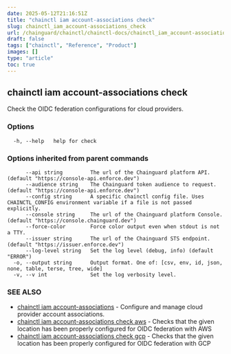 ```yaml
---
date: 2025-05-12T21:16:51Z
title: "chainctl iam account-associations check"
slug: chainctl_iam_account-associations_check
url: /chainguard/chainctl/chainctl-docs/chainctl_iam_account-associations_check/
draft: false
tags: ["chainctl", "Reference", "Product"]
images: []
type: "article"
toc: true
---
```

## chainctl iam account-associations check

Check the OIDC federation configurations for cloud providers.

### Options

```
  -h, --help   help for check
```

### Options inherited from parent commands

```
      --api string         The url of the Chainguard platform API. (default "https://console-api.enforce.dev")
      --audience string    The Chainguard token audience to request. (default "https://console-api.enforce.dev")
      --config string      A specific chainctl config file. Uses CHAINCTL_CONFIG environment variable if a file is not passed explicitly.
      --console string     The url of the Chainguard platform Console. (default "https://console.chainguard.dev")
      --force-color        Force color output even when stdout is not a TTY.
      --issuer string      The url of the Chainguard STS endpoint. (default "https://issuer.enforce.dev")
      --log-level string   Set the log level (debug, info) (default "ERROR")
  -o, --output string      Output format. One of: [csv, env, id, json, none, table, terse, tree, wide]
  -v, --v int              Set the log verbosity level.
```

### SEE ALSO

* [chainctl iam account-associations](/chainguard/chainctl/chainctl-docs/chainctl_iam_account-associations/)	 - Configure and manage cloud provider account associations.
* [chainctl iam account-associations check aws](/chainguard/chainctl/chainctl-docs/chainctl_iam_account-associations_check_aws/)	 - Checks that the given location has been properly configured for OIDC federation with AWS
* [chainctl iam account-associations check gcp](/chainguard/chainctl/chainctl-docs/chainctl_iam_account-associations_check_gcp/)	 - Checks that the given location has been properly configured for OIDC federation with GCP

